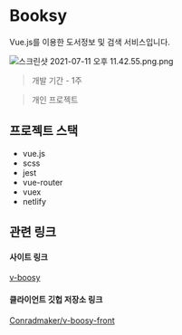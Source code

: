 # Booksy

Vue.js를 이용한 도서정보 및 검색 서비스입니다.


![스크린샷 2021-07-11 오후 11.42.55.png.png](https://res.craft.do/user/full/b1bfd0d5-f25f-9cb2-4956-fa895ea5961c/doc/124075C2-FDE8-4DBA-8070-67F4FEE980FE/22AC0A26-DF51-40BD-8D87-9FD18CE036FD_2/%202021-07-11%20%2011.42.55.png.png)

> 개발 기간 - 1주

> 개인 프로젝트

## 프로젝트 스택

- vue.js
- scss
- jest
- vue-router
- vuex
- netlify

## 관련 링크

#### 사이트 링크

[v-boosy](https://v-booksy.netlify.app/)

#### 클라이언트 깃헙 저장소 링크

[Conradmaker/v-boosy-front](https://github.com/Conradmaker/v-boosy-front)

